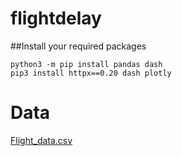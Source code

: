 flightdelay
========================

##Install your required packages

    python3 -m pip install pandas dash
    pip3 install httpx==0.20 dash plotly
    
##

Data
========================
 [Flight_data.csv](https://github.com/Chaouki34/flightdelay/files/9627129/Flight_data.csv)
